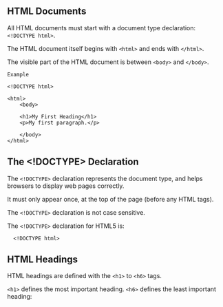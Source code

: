 ## HTML Documents

All HTML documents must start with a document type declaration: `<!DOCTYPE html>`.

The HTML document itself begins with `<html>` and ends with `</html>`.

The visible part of the HTML document is between `<body>` and `</body>`.

    Example
    
    <!DOCTYPE html>

    <html>
	    <body>

	    <h1>My First Heading</h1>
	    <p>My first paragraph.</p>

	    </body>
    </html>
    

## The <!DOCTYPE> Declaration
The `<!DOCTYPE>` declaration represents the document type, and helps browsers to display web pages correctly.

It must only appear once, at the top of the page (before any HTML tags).

The `<!DOCTYPE>` declaration is not case sensitive.

The `<!DOCTYPE>` declaration for HTML5 is:

      <!DOCTYPE html>

## HTML Headings
HTML headings are defined with the `<h1>` to `<h6>` tags.

`<h1>` defines the most important heading. `<h6>` defines the least important heading: 
